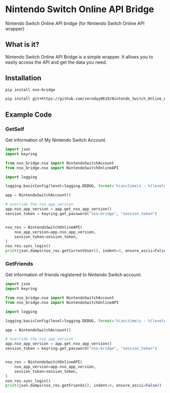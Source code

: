 # Nintendo Switch Online API Bridge

Nintendo Switch Online API bridge (for Nintendo Switch Online API wrapper)

## What is it?

Nintendo Switch Online API Bridge is a simple wrapper. It allows you to easily access the API and get the data you need.

## Installation

```bash
pip install nso-bridge
```

```bash
pip install git+https://github.com/zeroday0619/Nintendo_Switch_Online_API_Bridge.git
```

## Example Code

### GetSelf

Get information of My Nintendo Switch Account.

```python
import json
import keyring

from nso_bridge.nsa import NintendoSwitchAccount
from nso_bridge.nso import NintendoSwitchOnlineAPI

import logging

logging.basicConfig(level=logging.DEBUG, format='%(asctime)s - %(levelname)s - %(message)s')

app = NintendoSwitchAccount()

# override the nso_app_version
app.nso_app_version = app.get_nso_app_version()
session_token = keyring.get_password("nso-bridge", "session_token")


nso_res = NintendoSwitchOnlineAPI(
    nso_app_version=app.nso_app_version,
    session_token=session_token,
)
nso_res.sync_login()
print(json.dumps(nso_res.getCurrentUser(), indent=4, ensure_ascii=False))

```

### GetFriends

Get information of friends registered to Nintendo Switch account.

```python
import json
import keyring

from nso_bridge.nsa import NintendoSwitchAccount
from nso_bridge.nso import NintendoSwitchOnlineAPI

import logging

logging.basicConfig(level=logging.DEBUG, format='%(asctime)s - %(levelname)s - %(message)s')

app = NintendoSwitchAccount()

# override the nso_app_version
app.nso_app_version = app.get_nso_app_version()
session_token = keyring.get_password("nso-bridge", "session_token")


nso_res = NintendoSwitchOnlineAPI(
    nso_app_version=app.nso_app_version,
    session_token=session_token,
)
nso_res.sync_login()
print(json.dumps(nso_res.getFriends(), indent=4, ensure_ascii=False))
```
